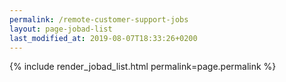 ```yaml
---
permalink: /remote-customer-support-jobs
layout: page-jobad-list
last_modified_at: 2019-08-07T18:33:26+0200
---
```

{% include render_jobad_list.html permalink=page.permalink %}
